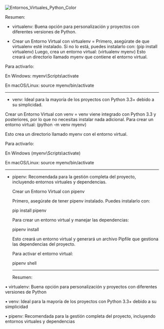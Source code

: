 
![Entornos_Virtuales_Python_Color](https://github.com/user-attachments/assets/2bc2da00-7cb6-4aa5-a045-c129f2b5cb2f)


Resumen:

  * virtualenv: Buena opción para personalización y proyectos con diferentes versiones de Python.
    
  - Crear un Entorno Virtual con virtualenv = Primero, asegúrate de que virtualenv esté instalado. Si no lo está, puedes instalarlo con:  (pip install virtualenv)
    Luego, crea un entorno virtual: (virtualenv myenv) Esto creará un directorio llamado myenv que contiene el entorno virtual.

  Para activarlo:
  
  En Windows: myenv\Scripts\activate

  En macOS/Linux: source myenv/bin/activate

 -------------------
 
  * venv: Ideal para la mayoría de los proyectos con Python 3.3+ debido a su simplicidad.

  Crear un Entorno Virtual con venv = venv viene integrado con Python 3.3 y posteriores, por lo que no necesitas instalar nada adicional. Para crear un entorno virtual: (python -m venv myenv)

  Esto crea un directorio llamado myenv con el entorno virtual. 
  
  Para activarlo:

  En Windows (myenv\Scripts\activate)

  En macOS/Linux: source myenv/bin/activate

-----------------

 * pipenv: Recomendada para la gestión completa del proyecto, incluyendo entornos virtuales y dependencias.

   Crear un Entorno Virtual con pipenv

   Primero, asegúrate de tener pipenv instalado. Puedes instalarlo con:

   pip install pipenv

   Para crear un entorno virtual y manejar las dependencias:

   pipenv install

   Esto creará un entorno virtual y generará un archivo Pipfile que gestiona las dependencias del proyecto.

   Para activar el entorno virtual:

   pipenv shell

   _________

   Resumen:

  •	virtualenv: Buena opción para personalización y proyectos con diferentes versiones de Python

  •	venv: Ideal para la mayoría de los proyectos con Python 3.3+ debido a su simplicidad
	
 •	pipenv: Recomendada para la gestión completa del proyecto, incluyendo entornos virtuales y dependencias

  
       
